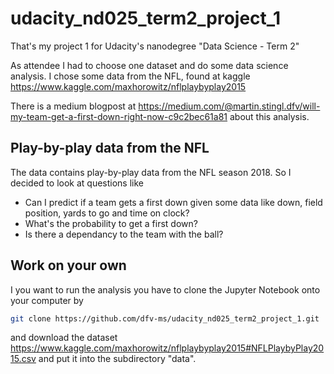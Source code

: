 # udacity_nd025_term2_project_1
That's my project 1 for Udacity's nanodegree "Data Science - Term 2"

As attendee I had to choose one dataset and do some data science analysis. 
I chose some data from the NFL, found at kaggle https://www.kaggle.com/maxhorowitz/nflplaybyplay2015

There is a medium blogpost at https://medium.com/@martin.stingl.dfv/will-my-team-get-a-first-down-right-now-c9c2bec61a81 about this analysis.

## Play-by-play data from the NFL

The data contains play-by-play data from the NFL season 2018. So I decided to look at questions like

* Can I predict if a team gets a first down given some data like down, field position, yards to go and time on clock?
* What's the probability to get a first down?
* Is there a dependancy to the team with the ball?

## Work on your own
I you want to run the analysis you have to clone the Jupyter Notebook onto your computer by

```bash
git clone https://github.com/dfv-ms/udacity_nd025_term2_project_1.git
```

and download the dataset https://www.kaggle.com/maxhorowitz/nflplaybyplay2015#NFLPlaybyPlay2015.csv and put it into the subdirectory "data".

